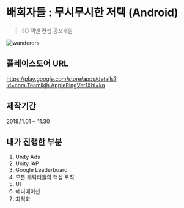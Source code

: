 배회자들 : 무시무시한 저택 (Android)
=============
> 3D 팩맨 컨셉 공포게임

![wanderers](https://user-images.githubusercontent.com/15853498/56340029-8d756280-61eb-11e9-98cd-16eab47effdb.png)

## 플레이스토어 URL
https://play.google.com/store/apps/details?id=com.Teamlkjh.AppleRingVer1&hl=ko

## 제작기간
2018.11.01 ~ 11.30

## 내가 진행한 부분
1. Unity Ads
2. Unity IAP
3. Google Leaderboard
4. 모든 캐릭터들의 핵심 로직
5. UI
6. 애니메이션
7. 최적화
